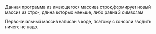 Данная программа из имеющегося массива строк,формирует новый массив из строк, длина которых меньше, либо равна 3 символам

Первоначальный массив написан в коде, поэтому с консоли вводить ничего не надо.
